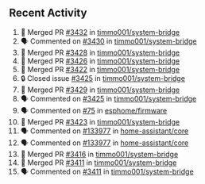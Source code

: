 ## Recent Activity

<!--START_SECTION:activity-->
1. 🎉 Merged PR [#3432](https://github.com/timmo001/system-bridge/pull/3432) in [timmo001/system-bridge](https://github.com/timmo001/system-bridge)
2. 🗣 Commented on [#3430](https://github.com/timmo001/system-bridge/issues/3430) in [timmo001/system-bridge](https://github.com/timmo001/system-bridge)
3. 🎉 Merged PR [#3428](https://github.com/timmo001/system-bridge/pull/3428) in [timmo001/system-bridge](https://github.com/timmo001/system-bridge)
4. 🎉 Merged PR [#3426](https://github.com/timmo001/system-bridge/pull/3426) in [timmo001/system-bridge](https://github.com/timmo001/system-bridge)
5. 🎉 Merged PR [#3422](https://github.com/timmo001/system-bridge/pull/3422) in [timmo001/system-bridge](https://github.com/timmo001/system-bridge)
6. 🔒 Closed issue [#3425](https://github.com/timmo001/system-bridge/issues/3425) in [timmo001/system-bridge](https://github.com/timmo001/system-bridge)
7. 🎉 Merged PR [#3429](https://github.com/timmo001/system-bridge/pull/3429) in [timmo001/system-bridge](https://github.com/timmo001/system-bridge)
8. 🗣 Commented on [#3425](https://github.com/timmo001/system-bridge/issues/3425) in [timmo001/system-bridge](https://github.com/timmo001/system-bridge)
9. 🗣 Commented on [#75](https://github.com/esphome/firmware/issues/75) in [esphome/firmware](https://github.com/esphome/firmware)
10. 🎉 Merged PR [#3423](https://github.com/timmo001/system-bridge/pull/3423) in [timmo001/system-bridge](https://github.com/timmo001/system-bridge)
11. 🗣 Commented on [#133977](https://github.com/home-assistant/core/issues/133977) in [home-assistant/core](https://github.com/home-assistant/core)
12. 🗣 Commented on [#133977](https://github.com/home-assistant/core/issues/133977) in [home-assistant/core](https://github.com/home-assistant/core)
13. 🎉 Merged PR [#3416](https://github.com/timmo001/system-bridge/pull/3416) in [timmo001/system-bridge](https://github.com/timmo001/system-bridge)
14. 🎉 Merged PR [#3411](https://github.com/timmo001/system-bridge/pull/3411) in [timmo001/system-bridge](https://github.com/timmo001/system-bridge)
15. 🗣 Commented on [#3411](https://github.com/timmo001/system-bridge/issues/3411) in [timmo001/system-bridge](https://github.com/timmo001/system-bridge)
<!--END_SECTION:activity-->
